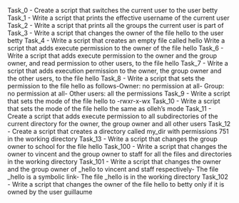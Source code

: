Task_0 - Create a script that switches the current user to the user betty
Task_1 - Write a script that prints the effective username of the current user
Task_2 - Write a script that prints all the groups the current user is part of
Task_3 - Write a script that changes the owner of the file hello to the user betty
Task_4 - Write a script that creates an empty file called hello
Write a script that adds execute permission to the owner of the file hello
Task_6 - Write a script that adds execute permission to the owner and the group owner, and read permission to other users, to the file hello
Task_7 - Write a script that adds execution permission to the owner, the group owner and the other users, to the file hello
Task_8 - Write a script that sets the permission to the file hello as follows-Owner: no permission at all- Group: no permission at all- Other users: all the permissions
Task_9 - Write a script that sets the mode of the file hello to -rwxr-x-wx
Task_10 - Write a script that sets the mode of the file hello the same as olleh’s mode
Task_11 - Create a script that adds execute permission to all subdirectories of the current directory for the owner, the group owner and all other users
Task_12 - Create a script that creates a directory called my_dir with permissions 751 in the working directory
Task_13 - Write a script that changes the group owner to school for the file hello
Task_100 - Write a script that changes the owner to vincent and the group owner to staff for all the files and directories in the working directory
Task_101 - Write a script that changes the owner and the group owner of _hello to vincent and staff respectively- The file _hello is a symbolic link- The file _hello is in the working directory
Task_102 - Write a script that changes the owner of the file hello to betty only if it is owned by the user guillaume

